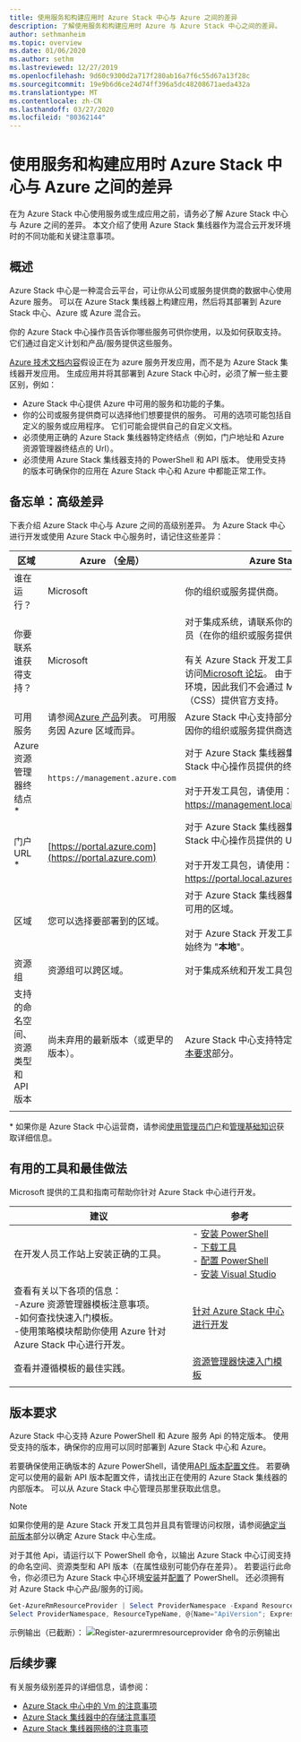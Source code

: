 ```yaml
---
title: 使用服务和构建应用时 Azure Stack 中心与 Azure 之间的差异
description: 了解使用服务和构建应用时 Azure 与 Azure Stack 中心之间的差异。
author: sethmanheim
ms.topic: overview
ms.date: 01/06/2020
ms.author: sethm
ms.lastreviewed: 12/27/2019
ms.openlocfilehash: 9d60c9300d2a717f280ab16a7f6c55d67a13f28c
ms.sourcegitcommit: 19e9b6d6ce24d74ff396a5dc48208671aeda432a
ms.translationtype: MT
ms.contentlocale: zh-CN
ms.lasthandoff: 03/27/2020
ms.locfileid: "80362144"
---
```

# <a name="differences-between-azure-stack-hub-and-azure-when-using-services-and-building-apps"></a>使用服务和构建应用时 Azure Stack 中心与 Azure 之间的差异

在为 Azure Stack 中心使用服务或生成应用之前，请务必了解 Azure Stack 中心与 Azure 之间的差异。 本文介绍了使用 Azure Stack 集线器作为混合云开发环境时的不同功能和关键注意事项。

## <a name="overview"></a>概述

Azure Stack 中心是一种混合云平台，可让你从公司或服务提供商的数据中心使用 Azure 服务。 可以在 Azure Stack 集线器上构建应用，然后将其部署到 Azure Stack 中心、Azure 或 Azure 混合云。

你的 Azure Stack 中心操作员告诉你哪些服务可供你使用，以及如何获取支持。 它们通过自定义计划和产品/服务提供这些服务。

[Azure 技术文档内容](/azure)假设正在为 azure 服务开发应用，而不是为 Azure Stack 集线器开发应用。 生成应用并将其部署到 Azure Stack 中心时，必须了解一些主要区别，例如：

* Azure Stack 中心提供 Azure 中可用的服务和功能的子集。
* 你的公司或服务提供商可以选择他们想要提供的服务。 可用的选项可能包括自定义的服务或应用程序。 它们可能会提供自己的自定义文档。
* 必须使用正确的 Azure Stack 集线器特定终结点（例如，门户地址和 Azure 资源管理器终结点的 Url）。
* 必须使用 Azure Stack 集线器支持的 PowerShell 和 API 版本。 使用受支持的版本可确保你的应用在 Azure Stack 中心和 Azure 中都能正常工作。

## <a name="cheat-sheet-high-level-differences"></a>备忘单：高级差异

下表介绍 Azure Stack 中心与 Azure 之间的高级别差异。 为 Azure Stack 中心进行开发或使用 Azure Stack 中心服务时，请记住这些差异：

| 区域 | Azure （全局） | Azure Stack 中心 |
| -------- | ------------- | ----------|
| 谁在运行？ | Microsoft | 你的组织或服务提供商。|
| 你要联系谁获得支持？ | Microsoft | 对于集成系统，请联系你的 Azure Stack 中心操作员（在你的组织或服务提供商处）以获得支持。<br><br>有关 Azure Stack 开发工具包（ASDK）支持，请访问[Microsoft 论坛](https://social.msdn.microsoft.com/Forums/en-US/home?forum=AzureStack)。 由于开发工具包是一个评估环境，因此我们不会通过 Microsoft 客户支持服务（CSS）提供官方支持。
| 可用服务 | 请参阅[Azure 产品](https://azure.microsoft.com/services/?b=17.04b)列表。 可用服务因 Azure 区域而异。 | Azure Stack 中心支持部分 Azure 服务。 实际服务因你的组织或服务提供商选择提供的服务而异。
| Azure 资源管理器终结点 * | `https://management.azure.com` | 对于 Azure Stack 集线器集成系统，请使用 Azure Stack 中心操作员提供的终结点。<br><br>对于开发工具包，请使用： https://management.local.azurestack.external。
| 门户 URL * | [https://portal.azure.com](https://portal.azure.com) | 对于 Azure Stack 集线器集成系统，请使用 Azure Stack 中心操作员提供的 URL。<br><br>对于开发工具包，请使用： https://portal.local.azurestack.external。
| 区域 | 您可以选择要部署到的区域。 | 对于 Azure Stack 集线器集成系统，请使用系统中可用的区域。<br><br>对于 Azure Stack 开发工具包（ASDK），该区域将始终为 "**本地**"。
| 资源组 | 资源组可以跨区域。 | 对于集成系统和开发工具包，仅有一个区域。
|支持的命名空间、资源类型和 API 版本 | 尚未弃用的最新版本（或更早的版本）。 | Azure Stack 中心支持特定版本。 请参阅本文的[版本要求](#version-requirements)部分。
| | |

\* 如果你是 Azure Stack 中心运营商，请参阅[使用管理员门户](../operator/azure-stack-manage-portals.md)和[管理基础知识](../operator/azure-stack-manage-basics.md)获取详细信息。

## <a name="helpful-tools-and-best-practices"></a>有用的工具和最佳做法

Microsoft 提供的工具和指南可帮助你针对 Azure Stack 中心进行开发。

| 建议 | 参考 |
| -------- | ------------- |
| 在开发人员工作站上安装正确的工具。 | - [安装 PowerShell](../operator/azure-stack-powershell-install.md)<br>- [下载工具](../operator/azure-stack-powershell-download.md)<br>- [配置 PowerShell](azure-stack-powershell-configure-user.md)<br>- [安装 Visual Studio](azure-stack-install-visual-studio.md)
| 查看有关以下各项的信息：<br>-Azure 资源管理器模板注意事项。<br>-如何查找快速入门模板。<br>-使用策略模块帮助你使用 Azure 针对 Azure Stack 中心进行开发。 | [针对 Azure Stack 中心进行开发](azure-stack-developer.md) |
| 查看并遵循模板的最佳实践。 | [资源管理器快速入门模板](https://aka.ms/aa6yz42)
| | |

## <a name="version-requirements"></a>版本要求

Azure Stack 中心支持 Azure PowerShell 和 Azure 服务 Api 的特定版本。 使用受支持的版本，确保你的应用可以同时部署到 Azure Stack 中心和 Azure。

若要确保使用正确版本的 Azure PowerShell，请使用[API 版本配置文件](azure-stack-version-profiles.md)。 若要确定可以使用的最新 API 版本配置文件，请找出正在使用的 Azure Stack 集线器的内部版本。 可以从 Azure Stack 中心管理员那里获取此信息。

> [!NOTE]
> 如果你使用的是 Azure Stack 开发工具包并且具有管理访问权限，请参阅[确定当前版本](../operator/azure-stack-updates.md)部分以确定 Azure Stack 中心生成。

对于其他 Api，请运行以下 PowerShell 命令，以输出 Azure Stack 中心订阅支持的命名空间、资源类型和 API 版本（在属性级别可能仍存在差异）。 若要运行此命令，你必须已为 Azure Stack 中心环境[安装](../operator/azure-stack-powershell-install.md)并[配置](azure-stack-powershell-configure-user.md)了 PowerShell。 还必须拥有对 Azure Stack 中心产品/服务的订阅。

```powershell
Get-AzureRmResourceProvider | Select ProviderNamespace -Expand ResourceTypes | Select * -Expand ApiVersions | `
Select ProviderNamespace, ResourceTypeName, @{Name="ApiVersion"; Expression={$_}} 
```

示例输出（已截断）： ![Register-azurermresourceprovider 命令的示例输出](media/azure-stack-considerations/image1.png)

## <a name="next-steps"></a>后续步骤

有关服务级别差异的详细信息，请参阅：

* [Azure Stack 中心中的 Vm 的注意事项](azure-stack-vm-considerations.md)
* [Azure Stack 集线器中的存储注意事项](azure-stack-acs-differences.md)
* [Azure Stack 集线器网络的注意事项](azure-stack-network-differences.md)

